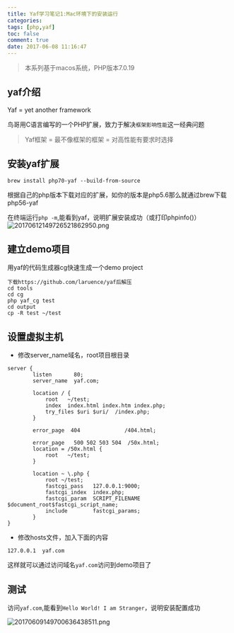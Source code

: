 ```yaml
---
title: Yaf学习笔记1:Mac环境下的安装运行
categories: 
tags: [php,yaf]
toc: false
comment: true
date: 2017-06-08 11:16:47
---
```









> 本系列基于macos系统，PHP版本7.0.19

## yaf介绍

Yaf = yet another framework

鸟哥用C语言编写的一个PHP扩展，致力于解决`框架影响性能`这一经典问题


> Yaf框架 = 最不像框架的框架 = 对高性能有要求时选择


<!--more-->

## 安装yaf扩展

```
brew install php70-yaf --build-from-source
```
根据自己的php版本下载对应的扩展，如你的版本是php5.6那么就通过brew下载php56-yaf

在终端运行`php -m`,能看到yaf，说明扩展安装成功（或打印phpinfo()）
![20170612149726521862950.png](http://o9xbyqajf.bkt.clouddn.com/20170612149726521862950.png)


## 建立demo项目
用yaf的代码生成器cg快速生成一个demo project

```
下载https://github.com/laruence/yaf后解压
cd tools
cd cg
php yaf_cg test
cd output
cp -R test ~/test
```

## 设置虚拟主机
 - 修改server_name域名，root项目根目录

```
server {
        listen       80;
        server_name  yaf.com;
         
        location / {
            root   ~/test;
            index  index.html index.htm index.php;
            try_files $uri $uri/  /index.php;
        }
 
        error_page  404              /404.html;
 
        error_page   500 502 503 504  /50x.html;
        location = /50x.html {
            root   ~/test;
        }
 
        location ~ \.php {
            root ~/test;
            fastcgi_pass   127.0.0.1:9000;
            fastcgi_index  index.php;
            fastcgi_param  SCRIPT_FILENAME  $document_root$fastcgi_script_name;
            include        fastcgi_params;
        }
}
```

- 修改hosts文件，加入下面的内容

```
127.0.0.1  yaf.com
```
这样就可以通过访问域名`yaf.com`访问到demo项目了

## 测试

访问`yaf.com`,能看到`Hello World! I am Stranger`，说明安装配置成功

![20170609149700636438511.png](http://o9xbyqajf.bkt.clouddn.com/20170609149700636438511.png)
